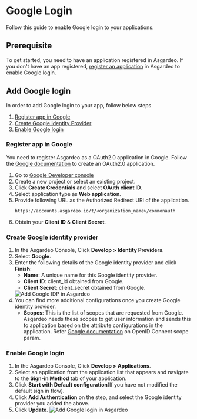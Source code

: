 # Google Login

Follow this guide to enable Google login to your applications.

## Prerequisite
To get started, you need to have an application registered in Asgardeo. If you don't have an app registered, [register an application](../../applications/) in Asgardeo to enable Google login.
 
## Add Google login
In order to add Google login to your app, follow below steps
 1. [Register app in Google](#register-app-in-google)
 2. [Create Google Identity Provider](#create-google-identity-provider)
 3. [Enable Google login](#enable-google-login)

### Register app in Google
You need to register Asgardeo as a OAuth2.0 application in Google. Follow the [Google documentation](https://support.google.com/googleapi/answer/6158849) to create an OAuth2.0 application.

1. Go to [Google Developer console](https://console.developers.google.com/apis/credentials)
2. Create a new project or select an existing project.
3. Click **Create Credentials**  and select **OAuth client ID**.
4. Select application type as **Web application**.
5. Provide following URL as the Authorized Redirect URI of the application.
    ```
    https://accounts.asgardeo.io/t/<organization_name>/commonauth
    ```
6. Obtain your **Client ID** & **Client Secret**.  
    
### Create Google identity provider
1. In the Asgardeo Console, Click **Develop > Identity Providers**.
2. Select **Google**.
    <!--img :src="$withBase('/assets/img/guides/idp/list_of_idps.png')" alt="List of IDPs in Asgardeo"-->
3. Enter the following details of the Google identity provider and click **Finish**:
    - **Name**: A unique name for this Google identity provider.
    - **Client ID**: client_id obtained from Google.
    - **Client Secret**: client_secret obtained from Google.   
    <img :src="$withBase('/assets/img/guides/idp/google-idp/add-google-idp.png')" alt="Add Google IDP in Asgardeo">
4. You can find more additional configurations once you create Google identity provider.
    - **Scopes**: This is the list of scopes that are requested from Google. Asgardeo needs these scopes to get user information and sends this to application based on the attribute configurations in the application. Refer [Google documentation](https://developers.google.com/identity/protocols/oauth2/openid-connect#scope-param) on OpenID Connect scope param.
 
###  Enable Google login
1. In the Asgardeo Console, Click **Develop > Applications**.
2. Select an application from the application list that appears and navigate to the **Sign-in Method** tab of your application.
3. Click **Start with Default configuration**(If you have not modified the default sign in flow).
4. Click **Add Authentication** on the step, and select the Google identity provider you added the above.
5. Click **Update**.
    <img :src="$withBase('/assets/img/guides/idp/google-idp/add-google-federation-with-basic.png')" alt="Add Google login in Asgardeo">
